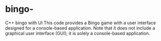 # bingo-
C++ bingo with UI
This code provides a Bingo game with a user interface designed for a console-based application. Note that it does not include a graphical user interface (GUI); it is solely a console-based application.


